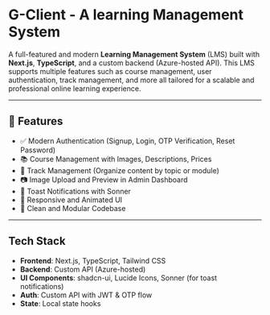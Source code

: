 # G-Client - A learning Management System

A full-featured and modern **Learning Management System** (LMS) built with **Next.js**, **TypeScript**, and a custom backend (Azure-hosted API). This LMS supports multiple features such as course management, user authentication, track management, and more all tailored for a scalable and professional online learning experience.

---

## 🚀 Features

- ✅ Modern Authentication (Signup, Login, OTP Verification, Reset Password)
- 📚 Course Management with Images, Descriptions, Prices
- 🧩 Track Management (Organize content by topic or module)
- 📷 Image Upload and Preview in Admin Dashboard
- 💬 Toast Notifications with Sonner
- 🎨 Responsive and Animated UI
- 📁 Clean and Modular Codebase

---

## Tech Stack

- **Frontend**: Next.js, TypeScript, Tailwind CSS
- **Backend**: Custom API (Azure-hosted)
- **UI Components**: shadcn-ui, Lucide Icons, Sonner (for toast notifications)
- **Auth**: Custom API with JWT & OTP flow
- **State**: Local state hooks

